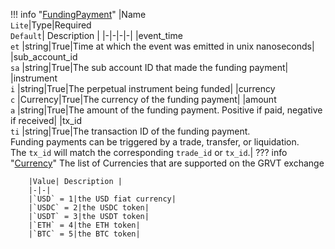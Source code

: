 !!! info "[FundingPayment](/../../schemas/funding_payment)"
    |Name<br>`Lite`|Type|Required<br>`Default`| Description |
    |-|-|-|-|
    |event_time<br>`et` |string|True|Time at which the event was emitted in unix nanoseconds|
    |sub_account_id<br>`sa` |string|True|The sub account ID that made the funding payment|
    |instrument<br>`i` |string|True|The perpetual instrument being funded|
    |currency<br>`c` |Currency|True|The currency of the funding payment|
    |amount<br>`a` |string|True|The amount of the funding payment. Positive if paid, negative if received|
    |tx_id<br>`ti` |string|True|The transaction ID of the funding payment.<br>Funding payments can be triggered by a trade, transfer, or liquidation.<br>The `tx_id` will match the corresponding `trade_id` or `tx_id`.|
    ??? info "[Currency](/../../schemas/currency)"
        The list of Currencies that are supported on the GRVT exchange<br>

        |Value| Description |
        |-|-|
        |`USD` = 1|the USD fiat currency|
        |`USDC` = 2|the USDC token|
        |`USDT` = 3|the USDT token|
        |`ETH` = 4|the ETH token|
        |`BTC` = 5|the BTC token|
